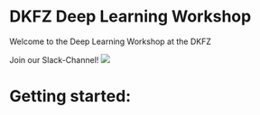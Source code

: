 # DKFZ Deep Learning Workshop
Welcome to the Deep Learning Workshop at the DKFZ 

Join our Slack-Channel!
[<img src="https://img.shields.io/badge/Slack-DKFZ%20Deep%20Learning%20Workshop-blue.svg">](https://dkfzdeeplearn.slack.com/messages/CL5RKSXN3/)


# Getting started:
